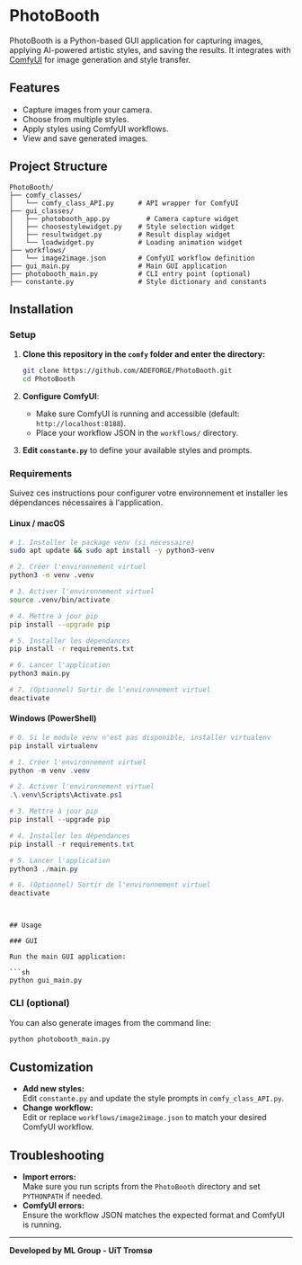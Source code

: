 # PhotoBooth

PhotoBooth is a Python-based GUI application for capturing images, applying AI-powered artistic styles, and saving the results. It integrates with [ComfyUI](https://github.com/comfyanonymous/ComfyUI) for image generation and style transfer.

## Features

- Capture images from your camera.
- Choose from multiple styles.
- Apply styles using ComfyUI workflows.
- View and save generated images.

## Project Structure

```
PhotoBooth/
├── comfy_classes/
│   └── comfy_class_API.py      # API wrapper for ComfyUI
├── gui_classes/
│   ├── photobooth_app.py         # Camera capture widget
│   ├── choosestylewidget.py    # Style selection widget
│   ├── resultwidget.py         # Result display widget
│   └── loadwidget.py           # Loading animation widget
├── workflows/
│   └── image2image.json        # ComfyUI workflow definition
├── gui_main.py                 # Main GUI application
├── photobooth_main.py          # CLI entry point (optional)
├── constante.py                # Style dictionary and constants
```

##  Installation

### Setup

1. **Clone this repository in the `comfy` folder and enter the directory:**
    ```sh
    git clone https://github.com/ADEFORGE/PhotoBooth.git
    cd PhotoBooth
    ```

2. **Configure ComfyUI**:
    - Make sure ComfyUI is running and accessible (default: `http://localhost:8188`).
    - Place your workflow JSON in the `workflows/` directory.


3. **Edit `constante.py`** to define your available styles and prompts.


### Requirements

Suivez ces instructions pour configurer votre environnement et installer les dépendances nécessaires à l'application.

#### Linux / macOS

```bash
# 1. Installer le package venv (si nécessaire)
sudo apt update && sudo apt install -y python3-venv

# 2. Créer l'environnement virtuel
python3 -m venv .venv

# 3. Activer l'environnement virtuel
source .venv/bin/activate

# 4. Mettre à jour pip
pip install --upgrade pip

# 5. Installer les dépendances
pip install -r requirements.txt

# 6. Lancer l'application
python3 main.py

# 7. (Optionnel) Sortir de l'environnement virtuel
deactivate
```

#### Windows (PowerShell)

```powershell
# 0. Si le module venv n'est pas disponible, installer virtualenv
pip install virtualenv

# 1. Créer l'environnement virtuel
python -m venv .venv

# 2. Activer l'environnement virtuel
.\.venv\Scripts\Activate.ps1

# 3. Mettre à jour pip
pip install --upgrade pip

# 4. Installer les dépendances
pip install -r requirements.txt

# 5. Lancer l'application
python3 ./main.py

# 6. (Optionnel) Sortir de l'environnement virtuel
deactivate
```

```


## Usage

### GUI

Run the main GUI application:

```sh
python gui_main.py
```

### CLI (optional)

You can also generate images from the command line:

```sh
python photobooth_main.py
```

## Customization

- **Add new styles:**  
  Edit `constante.py` and update the style prompts in `comfy_class_API.py`.
- **Change workflow:**  
  Edit or replace `workflows/image2image.json` to match your desired ComfyUI workflow.

## Troubleshooting

- **Import errors:**  
  Make sure you run scripts from the `PhotoBooth` directory and set `PYTHONPATH` if needed.
- **ComfyUI errors:**  
  Ensure the workflow JSON matches the expected format and ComfyUI is running.

---

**Developed by ML Group - UiT Tromsø**
